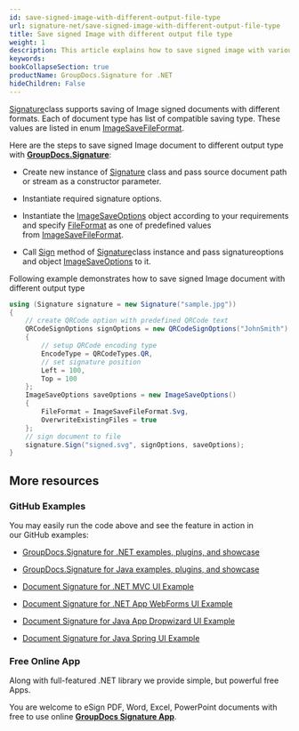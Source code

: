 ```yaml
---
id: save-signed-image-with-different-output-file-type
url: signature-net/save-signed-image-with-different-output-file-type
title: Save signed Image with different output file type
weight: 1
description: This article explains how to save signed image with various image formats by GroupDocs.Signature API.
keywords: 
bookCollapseSection: true
productName: GroupDocs.Signature for .NET
hideChildren: False
---
```

[Signature](https://apireference.groupdocs.com/net/signature/groupdocs.signature/signature)class supports saving of Image signed documents with different formats. Each of document type has list of compatible saving type. These values are listed in enum [ImageSaveFileFormat](https://apireference.groupdocs.com/net/signature/groupdocs.signature.domain/imagesavefileformat).

Here are the steps to save signed Image document to different output type with [**GroupDocs.Signature**](https://products.groupdocs.com/signature/net):

*   Create new instance of [Signature](https://apireference.groupdocs.com/net/signature/groupdocs.signature/signature) class and pass source document path or stream as a constructor parameter.
    
*   Instantiate required signature options.
    
*   Instantiate the [ImageSaveOptions](https://apireference.groupdocs.com/net/signature/groupdocs.signature.options/imagesaveoptions) object according to your requirements and specify [FileFormat](https://apireference.groupdocs.com/net/signature/groupdocs.signature.options/imagesaveoptions/properties/fileformat) as one of predefined values from [ImageSaveFileFormat](https://apireference.groupdocs.com/net/signature/groupdocs.signature.domain/imagesavefileformat).  
    
*   Call [Sign](https://apireference.groupdocs.com/net/signature/groupdocs.signature/signature/methods/sign) method of [Signature](https://apireference.groupdocs.com/net/signature/groupdocs.signature/signature)class instance and pass signatureoptions and object [ImageSaveOptions](https://apireference.groupdocs.com/net/signature/groupdocs.signature.options/imagesaveoptions) to it.
    

Following example demonstrates how to save signed Image document with different output type

```csharp
using (Signature signature = new Signature("sample.jpg"))
{
    // create QRCode option with predefined QRCode text
    QRCodeSignOptions signOptions = new QRCodeSignOptions("JohnSmith")
    {
        // setup QRCode encoding type
        EncodeType = QRCodeTypes.QR,
        // set signature position
        Left = 100,
        Top = 100
    };
    ImageSaveOptions saveOptions = new ImageSaveOptions()
    {
        FileFormat = ImageSaveFileFormat.Svg,
        OverwriteExistingFiles = true
    };
    // sign document to file
    signature.Sign("signed.svg", signOptions, saveOptions);
}
```

## More resources

### GitHub Examples 

You may easily run the code above and see the feature in action in our GitHub examples:

*   [GroupDocs.Signature for .NET examples, plugins, and showcase](https://github.com/groupdocs-signature/GroupDocs.Signature-for-.NET)
    
*   [GroupDocs.Signature for Java examples, plugins, and showcase](https://github.com/groupdocs-signature/GroupDocs.Signature-for-Java)
    
*   [Document Signature for .NET MVC UI Example](https://github.com/groupdocs-signature/GroupDocs.Signature-for-.NET-MVC) 
    
*   [Document Signature for .NET App WebForms UI Example](https://github.com/groupdocs-signature/GroupDocs.Signature-for-.NET-WebForms)
    
*   [Document Signature for Java App Dropwizard UI Example](https://github.com/groupdocs-signature/GroupDocs.Signature-for-Java-Dropwizard)
    
*   [Document Signature for Java Spring UI Example](https://github.com/groupdocs-signature/GroupDocs.Signature-for-Java-Spring)
    

### Free Online App 

Along with full-featured .NET library we provide simple, but powerful free Apps.

You are welcome to eSign PDF, Word, Excel, PowerPoint documents with free to use online **[GroupDocs Signature App](https://products.groupdocs.app/signature)**.
